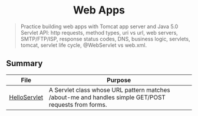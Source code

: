 <h1 align="center">
Web Apps
</h1>

> Practice building web apps with Tomcat app server and Java 5.0 Servlet API: http requests, method types, uri vs url, web servers, SMTP/FTP/ISP, response status codes, DNS, business logic, servlets, tomcat, servlet life cycle, @WebServlet vs web.xml.

## Summary

| File                      | Purpose |
|---------------------------| - |
| [HelloServlet](./src/main/java/com/example/d5_web_apps/HelloServlet.java) | A Servlet class whose URL pattern matches /about-me and handles simple GET/POST requests from forms. |

